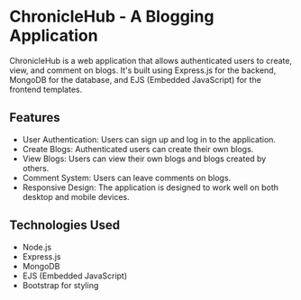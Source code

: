 # ChronicleHub - A Blogging Application

ChronicleHub is a web application that allows authenticated users to create, view, and comment on blogs. It's built using Express.js for the backend, MongoDB for the database, and EJS (Embedded JavaScript) for the frontend templates.

## Features

- User Authentication: Users can sign up and log in to the application.
- Create Blogs: Authenticated users can create their own blogs.
- View Blogs: Users can view their own blogs and blogs created by others.
- Comment System: Users can leave comments on blogs.
- Responsive Design: The application is designed to work well on both desktop and mobile devices.

## Technologies Used 

- Node.js
- Express.js
- MongoDB
- EJS (Embedded JavaScript)
- Bootstrap for styling
